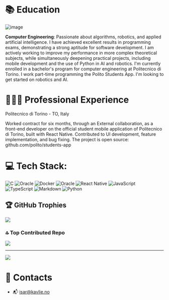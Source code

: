 # 📚 Education
![image](https://github.com/user-attachments/assets/81064b61-1d3b-4b4a-92a3-68ba80ad8b06)

**Computer Engineering**:
Passionate about algorithms, robotics, and applied artificial intelligence. I have achieved excellent results in programming exams, demonstrating a strong aptitude for software development.
I am actively working to improve my performance in more complex theoretical subjects, while simultaneously deepening practical projects, including mobile development and the use of Python in AI and robotics.
I'm currently enrolled in a bachelor's program for computer engineering at Politecnico di Torino.
I work part-time programming the Polito Students App. I'm looking to get started on robotics and AI.
# 👨🏼‍💻 Professional Experience
Politecnico di Torino -  TO, Italy

Worked contract for six months, through an External collaboration, as a front-end developer on the official student mobile application of Politecnico di Torino, built with React Native. Contributed to UI development, feature implementation, and bug fixing. The project is open source: github.com/polito/students-app
 
# 💻 Tech Stack:
![C](https://img.shields.io/badge/c-%2300599C.svg?style=for-the-badge&logo=c&logoColor=white) ![Oracle](https://img.shields.io/badge/Oracle-F80000?style=for-the-badge&logo=oracle&logoColor=white) ![Docker](https://img.shields.io/badge/docker-%230db7ed.svg?style=for-the-badge&logo=docker&logoColor=white) ![Oracle](https://img.shields.io/badge/Oracle-F80000?style=for-the-badge&logo=oracle&logoColor=white) ![React Native](https://img.shields.io/badge/react_native-%2320232a.svg?style=for-the-badge&logo=react&logoColor=%2361DAFB) ![JavaScript](https://img.shields.io/badge/javascript-%23323330.svg?style=for-the-badge&logo=javascript&logoColor=%23F7DF1E) ![TypeScript](https://img.shields.io/badge/typescript-%23007ACC.svg?style=for-the-badge&logo=typescript&logoColor=white) ![Markdown](https://img.shields.io/badge/markdown-%23000000.svg?style=for-the-badge&logo=markdown&logoColor=white) ![Python](https://img.shields.io/badge/python-3670A0?style=for-the-badge&logo=python&logoColor=ffdd54)

## 🏆 GitHub Trophies
![](https://github-profile-trophy.vercel.app/?username=is4rk&theme=radical&no-frame=true&no-bg=false&margin-w=4)

### 🔝 Top Contributed Repo
![](https://github-contributor-stats.vercel.app/api?username=is4rk&limit=5&theme=dark&combine_all_yearly_contributions=true)

---
[![](https://visitcount.itsvg.in/api?id=is4rk&icon=0&color=0)](https://visitcount.itsvg.in)

# 📒 Contacts
- 📬 isar@kavlie.no

